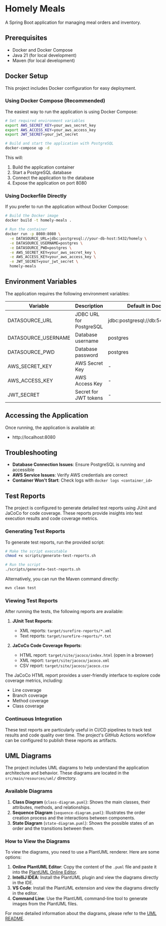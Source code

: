 # Homely Meals

A Spring Boot application for managing meal orders and inventory.

## Prerequisites

- Docker and Docker Compose
- Java 21 (for local development)
- Maven (for local development)

## Docker Setup

This project includes Docker configuration for easy deployment.

### Using Docker Compose (Recommended)

The easiest way to run the application is using Docker Compose:

```bash
# Set required environment variables
export AWS_SECRET_KEY=your_aws_secret_key
export AWS_ACCESS_KEY=your_aws_access_key
export JWT_SECRET=your_jwt_secret

# Build and start the application with PostgreSQL
docker-compose up -d
```

This will:
1. Build the application container
2. Start a PostgreSQL database
3. Connect the application to the database
4. Expose the application on port 8080

### Using Dockerfile Directly

If you prefer to run the application without Docker Compose:

```bash
# Build the Docker image
docker build -t homely-meals .

# Run the container
docker run -p 8080:8080 \
  -e DATASOURCE_URL=jdbc:postgresql://your-db-host:5432/homely \
  -e DATASOURCE_USERNAME=postgres \
  -e DATASOURCE_PWD=postgres \
  -e AWS_SECRET_KEY=your_aws_secret_key \
  -e AWS_ACCESS_KEY=your_aws_access_key \
  -e JWT_SECRET=your_jwt_secret \
  homely-meals
```

## Environment Variables

The application requires the following environment variables:

| Variable | Description | Default in Docker |
|----------|-------------|------------------|
| DATASOURCE_URL | JDBC URL for PostgreSQL | jdbc:postgresql://db:5432/homely |
| DATASOURCE_USERNAME | Database username | postgres |
| DATASOURCE_PWD | Database password | postgres |
| AWS_SECRET_KEY | AWS Secret Key | - |
| AWS_ACCESS_KEY | AWS Access Key | - |
| JWT_SECRET | Secret for JWT tokens | - |

## Accessing the Application

Once running, the application is available at:
- http://localhost:8080

## Troubleshooting

- **Database Connection Issues**: Ensure PostgreSQL is running and accessible
- **AWS Service Issues**: Verify AWS credentials are correct
- **Container Won't Start**: Check logs with `docker logs <container_id>`

## Test Reports

The project is configured to generate detailed test reports using JUnit and JaCoCo for code coverage. These reports provide insights into test execution results and code coverage metrics.

### Generating Test Reports

To generate test reports, run the provided script:

```bash
# Make the script executable
chmod +x scripts/generate-test-reports.sh

# Run the script
./scripts/generate-test-reports.sh
```

Alternatively, you can run the Maven command directly:

```bash
mvn clean test
```

### Viewing Test Reports

After running the tests, the following reports are available:

1. **JUnit Test Reports**:
   - XML reports: `target/surefire-reports/*.xml`
   - Text reports: `target/surefire-reports/*.txt`

2. **JaCoCo Code Coverage Reports**:
   - HTML report: `target/site/jacoco/index.html` (open in a browser)
   - XML report: `target/site/jacoco/jacoco.xml`
   - CSV report: `target/site/jacoco/jacoco.csv`

The JaCoCo HTML report provides a user-friendly interface to explore code coverage metrics, including:
- Line coverage
- Branch coverage
- Method coverage
- Class coverage

### Continuous Integration

These test reports are particularly useful in CI/CD pipelines to track test results and code quality over time. The project's GitHub Actions workflow can be configured to publish these reports as artifacts.

## UML Diagrams

The project includes UML diagrams to help understand the application architecture and behavior. These diagrams are located in the `src/main/resources/uml/` directory.

### Available Diagrams

1. **Class Diagram** (`class-diagram.puml`): Shows the main classes, their attributes, methods, and relationships.
2. **Sequence Diagram** (`sequence-diagram.puml`): Illustrates the order creation process and the interactions between components.
3. **State Diagram** (`state-diagram.puml`): Shows the possible states of an order and the transitions between them.

### How to View the Diagrams

To view the diagrams, you need to use a PlantUML renderer. Here are some options:

1. **Online PlantUML Editor**: Copy the content of the `.puml` file and paste it into the [PlantUML Online Editor](http://www.plantuml.com/plantuml/uml/).
2. **IntelliJ IDEA**: Install the PlantUML plugin and view the diagrams directly in the IDE.
3. **VS Code**: Install the PlantUML extension and view the diagrams directly in the editor.
4. **Command Line**: Use the PlantUML command-line tool to generate images from the PlantUML files.

For more detailed information about the diagrams, please refer to the [UML README](src/main/resources/uml/README.md).
